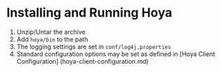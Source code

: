 <!---
  Licensed under the Apache License, Version 2.0 (the "License");
  you may not use this file except in compliance with the License.
  You may obtain a copy of the License at
  
   http://www.apache.org/licenses/LICENSE-2.0
  
  Unless required by applicable law or agreed to in writing, software
  distributed under the License is distributed on an "AS IS" BASIS,
  WITHOUT WARRANTIES OR CONDITIONS OF ANY KIND, either express or implied.
  See the License for the specific language governing permissions and
  limitations under the License. See accompanying LICENSE file.
-->
  
# Installing and Running Hoya


1. Unzip/Untar the archive
1. Add `hoya/bin` to the path
1. The logging settings are set in `conf/log4j.properties`
1. Standard configuration options may be set as defined in
[Hoya Client Configuration] (hoya-client-configuration.md)

